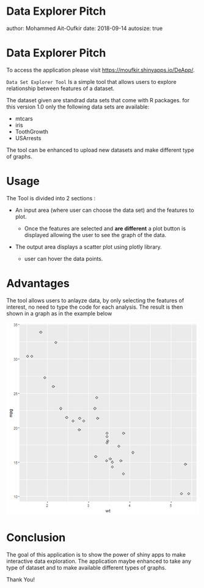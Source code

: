 Data Explorer Pitch
========================================================
author: Mohammed Ait-Oufkir
date: 2018-09-14
autosize: true

Data Explorer Pitch
========================================================

To access the application please visit <https://moufkir.shinyapps.io/DeApp/>.

`Data Set Explorer Tool` Is a simple tool that allows users to explore relationship between features of a dataset.

The dataset given are standrad data sets that come with R packages.
for this version 1.0 only the following data sets are available:

 - mtcars
 - iris
 - ToothGrowth
 - USArrests

 The tool can be enhanced to upload new datasets and make different type of graphs.


Usage
========================================================

The Tool is divided into 2 sections :

* An input area (where user can choose the data set) and the features to plot.
  - Once the features are selected and **are different** a plot button is displayed allowing the user to see the graph of the data.


* The output area displays a scatter plot using plotly library.
  - user can hover the data points.


Advantages
========================================================

The tool allows users to anlayze data, by only selecting the features of interest, no need to type the code for each analysis.
The result is then shown in a graph as in the example below

![plot of chunk unnamed-chunk-1](dataExplorerPich-figure/unnamed-chunk-1-1.png)


Conclusion
========================================================
The goal of this application is to show the power of shiny apps to make interactive data exploration.
The application maybe enhanced to take any type of dataset and to make available different types of graphs.

Thank You!
